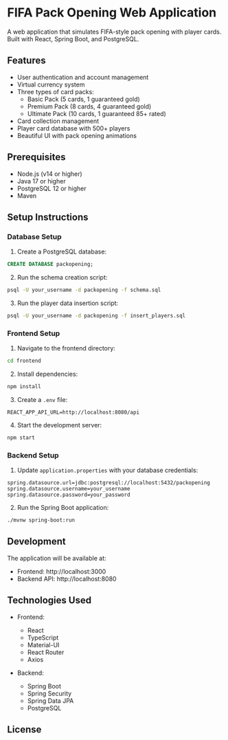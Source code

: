 # FIFA Pack Opening Web Application

A web application that simulates FIFA-style pack opening with player cards. Built with React, Spring Boot, and PostgreSQL.

## Features

- User authentication and account management
- Virtual currency system
- Three types of card packs:
  - Basic Pack (5 cards, 1 guaranteed gold)
  - Premium Pack (8 cards, 4 guaranteed gold)
  - Ultimate Pack (10 cards, 1 guaranteed 85+ rated)
- Card collection management
- Player card database with 500+ players
- Beautiful UI with pack opening animations

## Prerequisites

- Node.js (v14 or higher)
- Java 17 or higher
- PostgreSQL 12 or higher
- Maven

## Setup Instructions

### Database Setup

1. Create a PostgreSQL database:
```sql
CREATE DATABASE packopening;
```

2. Run the schema creation script:
```bash
psql -U your_username -d packopening -f schema.sql
```

3. Run the player data insertion script:
```bash
psql -U your_username -d packopening -f insert_players.sql
```

### Frontend Setup

1. Navigate to the frontend directory:
```bash
cd frontend
```

2. Install dependencies:
```bash
npm install
```

3. Create a `.env` file:
```
REACT_APP_API_URL=http://localhost:8080/api
```

4. Start the development server:
```bash
npm start
```

### Backend Setup

1. Update `application.properties` with your database credentials:
```properties
spring.datasource.url=jdbc:postgresql://localhost:5432/packopening
spring.datasource.username=your_username
spring.datasource.password=your_password
```

2. Run the Spring Boot application:
```bash
./mvnw spring-boot:run
```

## Development

The application will be available at:
- Frontend: http://localhost:3000
- Backend API: http://localhost:8080

## Technologies Used

- Frontend:
  - React
  - TypeScript
  - Material-UI
  - React Router
  - Axios

- Backend:
  - Spring Boot
  - Spring Security
  - Spring Data JPA
  - PostgreSQL

## License

